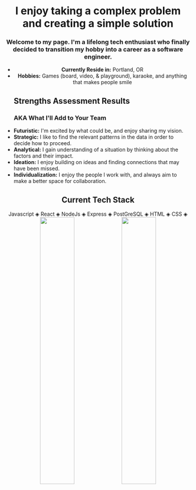 <div align="center">
<h1>I enjoy taking a complex problem and creating a simple solution</h1>
<h3>Welcome to my page. I'm a lifelong tech enthusiast who finally decided to transition my hobby into a career as a software engineer.</h3>
  <ul>
  <li><strong>Currently Reside in:</strong> Portland, OR</li>
  <li><strong>Hobbies:</strong> Games (board, video, & playground), karaoke, and anything that makes people smile</li>
</ul>
  </div>
<ul>
  <h2>Strengths Assessment Results</h2>
  <h3>AKA What I'll Add to Your Team</h3>
  <li><strong>Futuristic:</strong> I'm excited by what could be, and enjoy sharing my vision.</li>
  <li><strong>Strategic:</strong> I like to find the relevant patterns in the data in order to decide how to proceed.</li>
  <li><strong>Analytical:</strong> I gain understanding of a situation by thinking about the factors and their impact.</li>
  <li><strong>Ideation:</strong> I enjoy building on ideas and finding connections that may have been missed.</li>
  <li><strong>Individualization:</strong> I enjoy the people I work with, and always aim to make a better space for collaboration.</li>
</ul>
<div align="center">
<h2>Current Tech Stack</h2>
Javascript &#9672; React &#9672; NodeJs &#9672; Express &#9672; PostGreSQL &#9672; HTML &#9672; CSS &#9672;
</div>

<div align="center" width="100%">
  <img width="43%" align="center" src="https://github-readme-stats.vercel.app/api?username=anuraghazra&show_icons=true&theme=cobalt" />
<a href="https://github.com/anuraghazra/github-readme-stats">
  <img width="43%" align="center" src="https://github-readme-stats.vercel.app/api/top-langs/?username=bperard&layout=compact" />
</a>
  </div>

<!--
**bperard/bperard** is a ✨ _special_ ✨ repository because its `README.md` (this file) appears on your GitHub profile.

Here are some ideas to get you started:

- 🔭 I’m currently working on ...
- 🌱 I’m currently learning ...
- 👯 I’m looking to collaborate on ...
- 🤔 I’m looking for help with ...
- 💬 Ask me about ...
- 📫 How to reach me: ...
- 😄 Pronouns: ...
- ⚡ Fun fact: ...
-->
